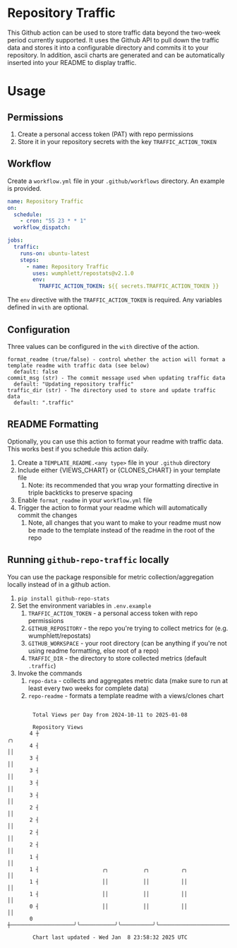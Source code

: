 # Repository Traffic

This Github action can be used to store traffic data beyond the two-week period currently supported.
It uses the Github API to pull down the traffic data and stores it into a configurable directory and commits it to your 
repository. In addition, ascii charts are generated and can be automatically inserted into your README to display traffic.

# Usage
## Permissions
1. Create a personal access token (PAT) with repo permissions
2. Store it in your repository secrets with the key `TRAFFIC_ACTION_TOKEN`

## Workflow
Create a `workflow.yml` file in your `.github/workflows` directory. An example is provided.

```yaml
name: Repository Traffic
on:
  schedule:
    - cron: "55 23 * * 1"
  workflow_dispatch:

jobs:
  traffic:
    runs-on: ubuntu-latest
    steps:
      - name: Repository Traffic
        uses: wumphlett/repostats@v2.1.0
        env:
          TRAFFIC_ACTION_TOKEN: ${{ secrets.TRAFFIC_ACTION_TOKEN }}
```
The `env` directive with the `TRAFFIC_ACTION_TOKEN` is required. Any variables defined in `with` are optional.

## Configuration
Three values can be configured in the `with` directive of the action.
```
format_readme (true/false) - control whether the action will format a template readme with traffic data (see below)
  default: false
commit_msg (str) - The commit message used when updating traffic data
  default: "Updating repository traffic"
traffic_dir (str) - The directory used to store and update traffic data
  default: ".traffic"
```

## README Formatting
Optionally, you can use this action to format your readme with traffic data. This works best if you schedule this action
daily.

1. Create a `TEMPLATE_README.<any type>` file in your `.github` directory
2. Include either {VIEWS_CHART} or {CLONES_CHART} in your template file
   1. Note: its recommended that you wrap your formatting directive in triple backticks to preserve spacing
3. Enable `format_readme` in your `workflow.yml` file
4. Trigger the action to format your readme which will automatically commit the changes
   1. Note, all changes that you want to make to your readme must now be made to the template instead of the readme in the root of the repo

## Running `github-repo-traffic` locally
You can use the package responsible for metric collection/aggregation locally instead of in a github action.

1. `pip install github-repo-stats`
2. Set the environment variables in `.env.example`
   1. `TRAFFIC_ACTION_TOKEN` - a personal access token with repo permissions
   2. `GITHUB_REPOSITORY` - the repo you're trying to collect metrics for (e.g. wumphlett/repostats)
   3. `GITHUB_WORKSPACE` - your root directory (can be anything if you're not using readme formatting, else root of a repo)
   4. `TRAFFIC_DIR` - the directory to store collected metrics (default `.traffic`)
3. Invoke the commands
   1. `repo-data` - collects and aggregates metric data (make sure to run at least every two weeks for complete data)
   2. `repo-readme` - formats a template readme with a views/clones chart

```

        Total Views per Day from 2024-10-11 to 2025-01-08

        Repository Views
       4 ┼                                                                                     ╭╮
       4 ┤                                                                                     ││
       3 ┤                                                                                     ││
       3 ┤                                                                                     ││
       3 ┤                                                                                     ││
       3 ┤                                                                                     ││
       2 ┤                                                                                     ││
       2 ┤                                                                                     ││
       2 ┤                                                                                     ││
       2 ┤                                                                                     ││
       1 ┤                                                                                     ││
       1 ┤                    ╭╮           ╭╮          ╭╮                                      ││
       1 ┤                    ││           ││          ││                                      ││
       1 ┤                    ││           ││          ││                                      ││
       0 ┤                    ││           ││          ││                                      ││
       0 ┼────────────────────╯╰───────────╯╰──────────╯╰──────────────────────────────────────╯╰──

        Chart last updated - Wed Jan  8 23:58:32 2025 UTC
        
```
